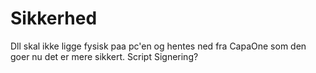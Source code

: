 # Sikkerhed

Dll skal ikke ligge fysisk paa pc'en og hentes ned fra CapaOne som den goer nu det er mere sikkert.
Script Signering?
